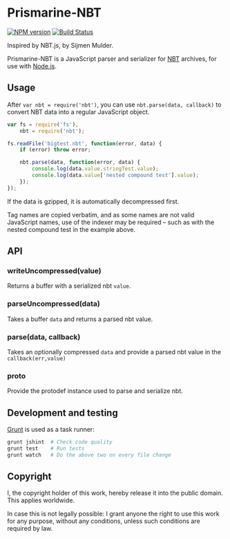 # Prismarine-NBT
[![NPM version](https://img.shields.io/npm/v/prismarine-nbt.svg)](http://npmjs.com/package/prismarine-nbt)
[![Build Status](https://img.shields.io/circleci/project/PrismarineJS/prismarine-nbt/master.svg)](https://circleci.com/gh/PrismarineJS/prismarine-nbt)

Inspired by NBT.js, by Sijmen Mulder.

Prismarine-NBT is a JavaScript parser and serializer for [NBT](http://wiki.vg/NBT) archives, for use with [Node.js](http://nodejs.org/).


## Usage

After `var nbt = require('nbt')`, you can use `nbt.parse(data, callback)` to convert NBT data into a regular JavaScript object.
```js
var fs = require('fs'),
    nbt = require('nbt');

fs.readFile('bigtest.nbt', function(error, data) {
    if (error) throw error;

    nbt.parse(data, function(error, data) {
        console.log(data.value.stringTest.value);
        console.log(data.value['nested compound test'].value);
    });
});
```

If the data is gzipped, it is automatically decompressed first.

Tag names are copied verbatim, and as some names are not valid JavaScript names, use of the indexer may be required – such as with the nested compound test in the example above.

## API

### writeUncompressed(value)

Returns a buffer with a serialized nbt `value`.

### parseUncompressed(data)

Takes a buffer `data` and returns a parsed nbt value.

### parse(data, callback)

Takes an optionally compressed `data` and provide a parsed nbt value in the `callback(err,value)`

### proto

Provide the protodef instance used to parse and serialize nbt.

## Development and testing

[Grunt](http://gruntjs.com) is used as a task runner:
```bash
grunt jshint  # Check code quality
grunt test    # Run tests
grunt watch   # Do the above two on every file change
```

## Copyright

I, the copyright holder of this work, hereby release it into the public domain. This applies worldwide.

In case this is not legally possible: I grant anyone the right to use this work for any purpose, without any conditions, unless such conditions are required by law.